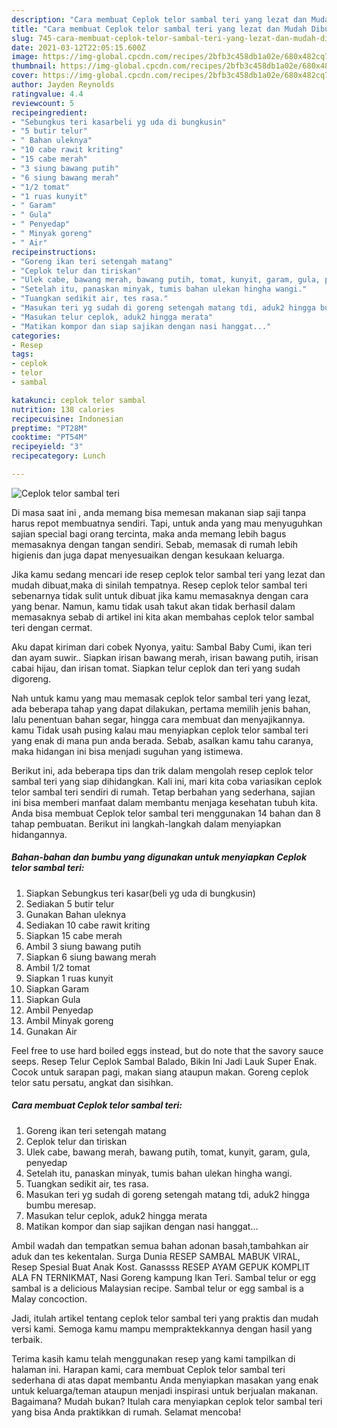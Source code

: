 ```yaml
---
description: "Cara membuat Ceplok telor sambal teri yang lezat dan Mudah Dibuat"
title: "Cara membuat Ceplok telor sambal teri yang lezat dan Mudah Dibuat"
slug: 745-cara-membuat-ceplok-telor-sambal-teri-yang-lezat-dan-mudah-dibuat
date: 2021-03-12T22:05:15.600Z
image: https://img-global.cpcdn.com/recipes/2bfb3c458db1a02e/680x482cq70/ceplok-telor-sambal-teri-foto-resep-utama.jpg
thumbnail: https://img-global.cpcdn.com/recipes/2bfb3c458db1a02e/680x482cq70/ceplok-telor-sambal-teri-foto-resep-utama.jpg
cover: https://img-global.cpcdn.com/recipes/2bfb3c458db1a02e/680x482cq70/ceplok-telor-sambal-teri-foto-resep-utama.jpg
author: Jayden Reynolds
ratingvalue: 4.4
reviewcount: 5
recipeingredient:
- "Sebungkus teri kasarbeli yg uda di bungkusin"
- "5 butir telur"
- " Bahan uleknya"
- "10 cabe rawit kriting"
- "15 cabe merah"
- "3 siung bawang putih"
- "6 siung bawang merah"
- "1/2 tomat"
- "1 ruas kunyit"
- " Garam"
- " Gula"
- " Penyedap"
- " Minyak goreng"
- " Air"
recipeinstructions:
- "Goreng ikan teri setengah matang"
- "Ceplok telur dan tiriskan"
- "Ulek cabe, bawang merah, bawang putih, tomat, kunyit, garam, gula, penyedap"
- "Setelah itu, panaskan minyak, tumis bahan ulekan hingha wangi."
- "Tuangkan sedikit air, tes rasa."
- "Masukan teri yg sudah di goreng setengah matang tdi, aduk2 hingga bumbu meresap."
- "Masukan telur ceplok, aduk2 hingga merata"
- "Matikan kompor dan siap sajikan dengan nasi hanggat..."
categories:
- Resep
tags:
- ceplok
- telor
- sambal

katakunci: ceplok telor sambal 
nutrition: 138 calories
recipecuisine: Indonesian
preptime: "PT28M"
cooktime: "PT54M"
recipeyield: "3"
recipecategory: Lunch

---
```



![Ceplok telor sambal teri](https://img-global.cpcdn.com/recipes/2bfb3c458db1a02e/680x482cq70/ceplok-telor-sambal-teri-foto-resep-utama.jpg)

Di masa  saat ini , anda memang bisa memesan makanan siap saji tanpa harus repot membuatnya sendiri. Tapi, untuk anda yang mau menyuguhkan sajian special bagi orang tercinta, maka anda memang lebih bagus memasaknya dengan tangan sendiri. Sebab, memasak di rumah lebih higienis dan juga dapat menyesuaikan dengan kesukaan keluarga.

Jika kamu sedang mencari ide resep ceplok telor sambal teri yang lezat dan mudah dibuat,maka di sinilah tempatnya. Resep ceplok telor sambal teri  sebenarnya tidak sulit untuk dibuat jika kamu memasaknya dengan cara yang benar. Namun, kamu tidak usah takut akan tidak berhasil dalam memasaknya 
sebab di artikel ini kita akan membahas ceplok telor sambal teri dengan cermat.  

Aku dapat kiriman dari cobek Nyonya, yaitu: Sambal Baby Cumi, ikan teri dan ayam suwir.. Siapkan irisan bawang merah, irisan bawang putih, irisan cabai hijau, dan irisan tomat. Siapkan telur ceplok dan teri yang sudah digoreng.

Nah untuk kamu yang mau memasak ceplok telor sambal teri yang lezat, ada beberapa tahap yang dapat dilakukan, pertama memilih jenis bahan, lalu penentuan bahan segar, hingga cara membuat dan menyajikannya. kamu Tidak usah pusing kalau mau menyiapkan ceplok telor sambal teri yang enak di mana pun anda berada. Sebab, asalkan kamu  tahu caranya, maka hidangan ini bisa menjadi suguhan yang istimewa.

Berikut ini, ada beberapa tips dan trik dalam mengolah resep ceplok telor sambal teri yang siap dihidangkan. Kali ini, mari kita coba variasikan ceplok telor sambal teri sendiri di rumah. Tetap berbahan yang sederhana, sajian ini bisa memberi manfaat dalam membantu menjaga kesehatan tubuh kita. Anda bisa membuat Ceplok telor sambal teri menggunakan 14 bahan dan 8 tahap pembuatan. Berikut ini langkah-langkah dalam menyiapkan hidangannya.

<!--inarticleads1-->

##### Bahan-bahan dan bumbu yang digunakan untuk menyiapkan Ceplok telor sambal teri:

1. Siapkan Sebungkus teri kasar(beli yg uda di bungkusin)
1. Sediakan 5 butir telur
1. Gunakan  Bahan uleknya
1. Sediakan 10 cabe rawit kriting
1. Siapkan 15 cabe merah
1. Ambil 3 siung bawang putih
1. Siapkan 6 siung bawang merah
1. Ambil 1/2 tomat
1. Siapkan 1 ruas kunyit
1. Siapkan  Garam
1. Siapkan  Gula
1. Ambil  Penyedap
1. Ambil  Minyak goreng
1. Gunakan  Air


Feel free to use hard boiled eggs instead, but do note that the savory sauce seeps. Resep Telur Ceplok Sambal Balado, Bikin Ini Jadi Lauk Super Enak. Cocok untuk sarapan pagi, makan siang ataupun makan. Goreng ceplok telor satu persatu, angkat dan sisihkan. 

<!--inarticleads2-->

##### Cara membuat Ceplok telor sambal teri:

1. Goreng ikan teri setengah matang
1. Ceplok telur dan tiriskan
1. Ulek cabe, bawang merah, bawang putih, tomat, kunyit, garam, gula, penyedap
1. Setelah itu, panaskan minyak, tumis bahan ulekan hingha wangi.
1. Tuangkan sedikit air, tes rasa.
1. Masukan teri yg sudah di goreng setengah matang tdi, aduk2 hingga bumbu meresap.
1. Masukan telur ceplok, aduk2 hingga merata
1. Matikan kompor dan siap sajikan dengan nasi hanggat...


Ambil wadah dan tempatkan semua bahan adonan basah,tambahkan air aduk dan tes kekentalan. Surga Dunia RESEP SAMBAL MABUK VIRAL, Resep Spesial Buat Anak Kost. Ganassss RESEP AYAM GEPUK KOMPLIT ALA FN TERNIKMAT, Nasi Goreng kampung Ikan Teri. Sambal telur or egg sambal is a delicious Malaysian recipe. Sambal telur or egg sambal is a Malay concoction. 

Jadi, itulah artikel tentang  ceplok telor sambal teri  yang praktis dan mudah versi kami. Semoga kamu mampu mempraktekkannya dengan hasil yang terbaik. 

Terima kasih kamu telah menggunakan resep yang kami tampilkan di halaman ini. Harapan kami, cara membuat  Ceplok telor sambal teri sederhana di atas dapat membantu Anda menyiapkan masakan yang enak untuk keluarga/teman ataupun menjadi inspirasi untuk berjualan makanan. Bagaimana? Mudah bukan? Itulah cara menyiapkan ceplok telor sambal teri yang bisa Anda praktikkan di rumah. Selamat mencoba!

